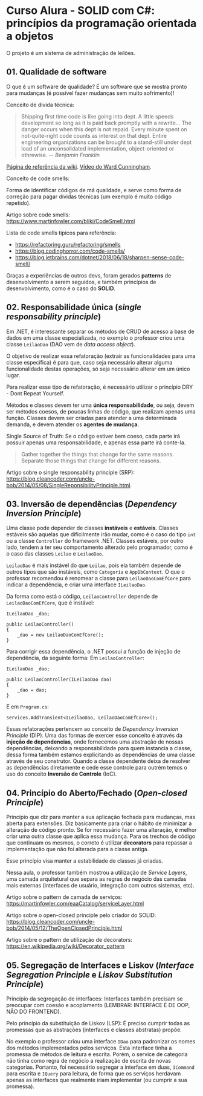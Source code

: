 # Curso Alura - SOLID com C#: princípios da programação orientada a objetos

O projeto é um sistema de administração de leilões.

## 01. Qualidade de software

O que é um software de qualidade? É um software que se mostra pronto para mudanças (é possível fazer mudanças sem muito sofrimento)!

Conceito de divida técnica:

> Shipping first time code is like going into dept. A little speeds development so long as it is paid back promptly with a rewrite... The danger occurs when this dept is not repaid. Every minute spent on not-quite-right code counts as interest on that dept. Entire engineering organizations can be brought to a stand-still under dept load of an unconsolidated implementation, object-oriented or othrewise.
> -- <cite>Benjamin Franklin</cite>

[Página de referência da wiki](https://en.wikipedia.org/wiki/Technical_debt).
[Vídeo do Ward Cunningham](https://www.youtube.com/watch?v=pqeJFYwnkjE).

Conceito de code smells:

Forma de identificar códigos de má qualidade, e serve como forma de correção para pagar dívidas técnicas (um exemplo é muito código repetido).

Artigo sobre code smells:
<https://www.martinfowler.com/bliki/CodeSmell.html>

Lista de code smells tipicos para referência:
- <https://refactoring.guru/refactoring/smells>
- <https://blog.codinghorror.com/code-smells/>
- <https://blog.jetbrains.com/dotnet/2018/06/18/sharpen-sense-code-smell/>

Graças a experiências de outros devs, foram gerados **patterns** de desenvolvimento a serem seguidos, e também princípios de desenvolvimento, como é o caso do **SOLID**.

## 02. Responsabilidade única (_single responsability principle_)

Em .NET, é interessante separar os métodos de CRUD de acesso a base de dados em uma classe especializada, no exemplo o professor criou uma classe `LeilaoDao` (DAO vem de _data access object_).

O objetivo de realizar essa refatoração (extrair as funcionalidades para uma classe específica) é para que, caso seja necessário alterar alguma funcionalidade destas operações, só seja necessário alterar em um único lugar.

Para realizar esse tipo de refatoração, é necessário utilizar o princípio DRY - Dont Repeat Yourself.

Métodos e classes devem ter uma **única responsabilidade**, ou seja, devem ser métodos coesos, de poucas linhas de código, que realizam apenas uma função. Classes devem ser criadas para atender a uma determinada demanda, e devem atender os **agentes de mudança**.

Single Source of Truth: Se o código estiver bem coeso, cada parte irá possuir apenas uma responsabilidade, e apenas essa parte irá conte-la.

> Gather together the things that change for the same reasons. Separate those things that change for different reasons.

Artigo sobre o single responsability principle (SRP): <https://blog.cleancoder.com/uncle-bob/2014/05/08/SingleReponsibilityPrinciple.html>.

## 03. Inversão de dependências (_Dependency Inversion Principle_)

Uma classe pode depender de classes **instáveis** e **estáveis**. Classes estáveis são aquelas que dificilmente irão mudar, como é o caso do tipo `int` ou a classe `Controller` do framework .NET. Classes estáveis, por outro lado, tendem a ter seu comportamento alterado pelo programador, como é o caso das classes `Leilao` e `LeilaoDao`.

`LeilaoDao` é mais instável do que `Leilao`, pois ela também depende de outros tipos que são instáveis, como `Categoria` e `AppDbContext`. O que o professor recomendou é renomear a classe para `LeilaoDaoComEfCore` para indicar a dependência, e criar uma interface `ILeilaoDao`.

Da forma como está o código, `LeilaoController` depende de `LeilaoDaoComEfCore`, que é instável:

```
ILeilaoDao _dao;

public LeilaoController()
{
    _dao = new LeilaoDaoComEfCore();
}
```

Para corrigir essa dependência, o .NET possui a função de injeção de dependência, da seguinte forma:
Em `LeilaoController`:
```
ILeilaoDao _dao;

public LeilaoController(ILeilaoDao dao)
{
    _dao = dao;
}
```

E em `Program.cs`:
```
services.AddTransient<ILeilaoDao, LeilaoDaoComEfCore>();
```

Essas refatorações pertencem ao conceito de _Dependency Inversion Principle_ (DIP). Uma das formas de exercer esse conceito é através da **injeção de dependencias**, onde fornecemos uma abstração de nossas dependências, deixando a responsabilidade para quem instancia a classe, dessa forma também estamos explicitando as dependências de uma classe através de seu construtor. Quando a classe dependente deixa de resolver as dependências diretamente e cede esse controle para outrém temos o uso do conceito **Inversão de Controle** (IoC).

## 04. Princípio do Aberto/Fechado (_Open-closed Principle_)
Princípio que diz para manter a sua aplicação fechada para mudanças, mas aberta para extensões. Diz basicamente para criar o hábito de minimizar a alteração de código pronto. Se for necessário fazer uma alteração, é melhor criar uma outra classe que aplica essa mudança. Para os trechos de código que continuam os mesmos, o correto é utilizar **decorators** para repassar a implementação que não foi alterada para a classe antiga.

Esse princípio visa manter a estabilidade de classes já criadas.

Nessa aula, o professor também mostrou a utilização de _Service Layers_, uma camada arquitetural que separa as regras de negócio das camadas mais externas (interfaces de usuário, integração com outros sistemas, etc). 

Artigo sobre o pattern de camada de serviços: <https://martinfowler.com/eaaCatalog/serviceLayer.html>

Artigo sobre o open-closed principle pelo criador do SOLID: <https://blog.cleancoder.com/uncle-bob/2014/05/12/TheOpenClosedPrinciple.html>

Artigo sobre o pattern de utilização de decorators: <https://en.wikipedia.org/wiki/Decorator_pattern>

## 05. Segregação de Interfaces e Liskov (_Interface Segregation Principle_ e _Liskov Substitution Principle_)

Princípio da segregação de interfaces: Interfaces também precisam se preocupar com coesão e acoplamento (LEMBRAR: INTERFACE É DE OOP, NÃO DO FRONTEND).

Pelo princípio da substituição de Liskov (LSP): É preciso cumprir todas as promessas que as abstrações (interfaces e classes abstratas) propõe.

No exemplo o professor criou uma interface `IDao` para padronizar os nomes dos métodos implementados pelos serviços. Esta interface tinha a promessa de métodos de leitura e escrita. Porém, o service de categoria não tinha como regra de negócio a realização de escrita de novas categorias. Portanto, foi necessário segregar a interface em duas, `ICommand` para escrita e `IQuery` para leitura, de forma que os serviços herdavam apenas as interfaces que realmente iriam implementar (ou cumprir a sua promessa). 